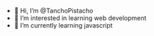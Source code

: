 - 👋 Hi, I’m @TanchoPistacho
- 👀 I’m interested in learning web development
- 🌱 I’m currently learning javascript

<!---
- 💞️ I’m looking to collaborate on 
- 📫 How to reach me ...

TanchoPistacho/TanchoPistacho is a ✨ special ✨ repository because its `README.md` (this file) appears on your GitHub profile.
You can click the Preview link to take a look at your changes.
--->
